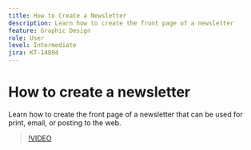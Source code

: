 ```yaml
---
title: How to Create a Newsletter
description: Learn how to create the front page of a newsletter
feature: Graphic Design
role: User
level: Intermediate
jira: KT-14894
---
```

# How to create a newsletter

Learn how to create the front page of a newsletter that can be used for print, email, or posting to the web.

>[!VIDEO](https://video.tv.adobe.com/v/3427120?quality=12&learn=on&hidetitle=true)
